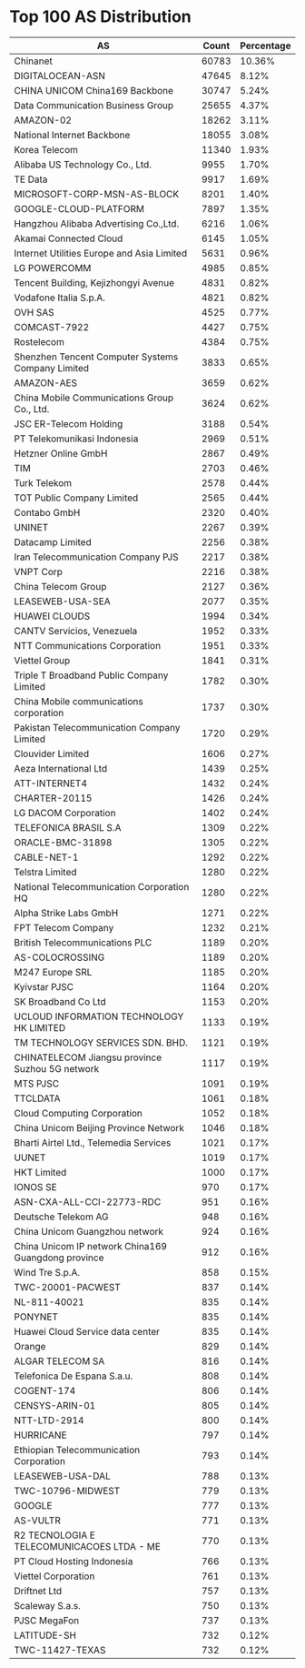 # Top 100 AS Distribution
| AS | Count | Percentage |
|----|----|----|
| Chinanet | 60783 | 10.36% |
| DIGITALOCEAN-ASN | 47645 | 8.12% |
| CHINA UNICOM China169 Backbone | 30747 | 5.24% |
| Data Communication Business Group | 25655 | 4.37% |
| AMAZON-02 | 18262 | 3.11% |
| National Internet Backbone | 18055 | 3.08% |
| Korea Telecom | 11340 | 1.93% |
| Alibaba US Technology Co., Ltd. | 9955 | 1.70% |
| TE Data | 9917 | 1.69% |
| MICROSOFT-CORP-MSN-AS-BLOCK | 8201 | 1.40% |
| GOOGLE-CLOUD-PLATFORM | 7897 | 1.35% |
| Hangzhou Alibaba Advertising Co.,Ltd. | 6216 | 1.06% |
| Akamai Connected Cloud | 6145 | 1.05% |
| Internet Utilities Europe and Asia Limited | 5631 | 0.96% |
| LG POWERCOMM | 4985 | 0.85% |
| Tencent Building, Kejizhongyi Avenue | 4831 | 0.82% |
| Vodafone Italia S.p.A. | 4821 | 0.82% |
| OVH SAS | 4525 | 0.77% |
| COMCAST-7922 | 4427 | 0.75% |
| Rostelecom | 4384 | 0.75% |
| Shenzhen Tencent Computer Systems Company Limited | 3833 | 0.65% |
| AMAZON-AES | 3659 | 0.62% |
| China Mobile Communications Group Co., Ltd. | 3624 | 0.62% |
| JSC ER-Telecom Holding | 3188 | 0.54% |
| PT Telekomunikasi Indonesia | 2969 | 0.51% |
| Hetzner Online GmbH | 2867 | 0.49% |
| TIM | 2703 | 0.46% |
| Turk Telekom | 2578 | 0.44% |
| TOT Public Company Limited | 2565 | 0.44% |
| Contabo GmbH | 2320 | 0.40% |
| UNINET | 2267 | 0.39% |
| Datacamp Limited | 2256 | 0.38% |
| Iran Telecommunication Company PJS | 2217 | 0.38% |
| VNPT Corp | 2216 | 0.38% |
| China Telecom Group | 2127 | 0.36% |
| LEASEWEB-USA-SEA | 2077 | 0.35% |
| HUAWEI CLOUDS | 1994 | 0.34% |
| CANTV Servicios, Venezuela | 1952 | 0.33% |
| NTT Communications Corporation | 1951 | 0.33% |
| Viettel Group | 1841 | 0.31% |
| Triple T Broadband Public Company Limited | 1782 | 0.30% |
| China Mobile communications corporation | 1737 | 0.30% |
| Pakistan Telecommunication Company Limited | 1720 | 0.29% |
| Clouvider Limited | 1606 | 0.27% |
| Aeza International Ltd | 1439 | 0.25% |
| ATT-INTERNET4 | 1432 | 0.24% |
| CHARTER-20115 | 1426 | 0.24% |
| LG DACOM Corporation | 1402 | 0.24% |
| TELEFONICA BRASIL S.A | 1309 | 0.22% |
| ORACLE-BMC-31898 | 1305 | 0.22% |
| CABLE-NET-1 | 1292 | 0.22% |
| Telstra Limited | 1280 | 0.22% |
| National Telecommunication Corporation HQ | 1280 | 0.22% |
| Alpha Strike Labs GmbH | 1271 | 0.22% |
| FPT Telecom Company | 1232 | 0.21% |
| British Telecommunications PLC | 1189 | 0.20% |
| AS-COLOCROSSING | 1189 | 0.20% |
| M247 Europe SRL | 1185 | 0.20% |
| Kyivstar PJSC | 1164 | 0.20% |
| SK Broadband Co Ltd | 1153 | 0.20% |
| UCLOUD INFORMATION TECHNOLOGY HK LIMITED | 1133 | 0.19% |
| TM TECHNOLOGY SERVICES SDN. BHD. | 1121 | 0.19% |
| CHINATELECOM Jiangsu province Suzhou 5G network | 1117 | 0.19% |
| MTS PJSC | 1091 | 0.19% |
| TTCLDATA | 1061 | 0.18% |
| Cloud Computing Corporation | 1052 | 0.18% |
| China Unicom Beijing Province Network | 1046 | 0.18% |
| Bharti Airtel Ltd., Telemedia Services | 1021 | 0.17% |
| UUNET | 1019 | 0.17% |
| HKT Limited | 1000 | 0.17% |
| IONOS SE | 970 | 0.17% |
| ASN-CXA-ALL-CCI-22773-RDC | 951 | 0.16% |
| Deutsche Telekom AG | 948 | 0.16% |
| China Unicom Guangzhou network | 924 | 0.16% |
| China Unicom IP network China169 Guangdong province | 912 | 0.16% |
| Wind Tre S.p.A. | 858 | 0.15% |
| TWC-20001-PACWEST | 837 | 0.14% |
| NL-811-40021 | 835 | 0.14% |
| PONYNET | 835 | 0.14% |
| Huawei Cloud Service data center | 835 | 0.14% |
| Orange | 829 | 0.14% |
| ALGAR TELECOM SA | 816 | 0.14% |
| Telefonica De Espana S.a.u. | 808 | 0.14% |
| COGENT-174 | 806 | 0.14% |
| CENSYS-ARIN-01 | 805 | 0.14% |
| NTT-LTD-2914 | 800 | 0.14% |
| HURRICANE | 797 | 0.14% |
| Ethiopian Telecommunication Corporation | 793 | 0.14% |
| LEASEWEB-USA-DAL | 788 | 0.13% |
| TWC-10796-MIDWEST | 779 | 0.13% |
| GOOGLE | 777 | 0.13% |
| AS-VULTR | 771 | 0.13% |
| R2 TECNOLOGIA E TELECOMUNICACOES LTDA - ME | 770 | 0.13% |
| PT Cloud Hosting Indonesia | 766 | 0.13% |
| Viettel Corporation | 761 | 0.13% |
| Driftnet Ltd | 757 | 0.13% |
| Scaleway S.a.s. | 750 | 0.13% |
| PJSC MegaFon | 737 | 0.13% |
| LATITUDE-SH | 732 | 0.12% |
| TWC-11427-TEXAS | 732 | 0.12% |
